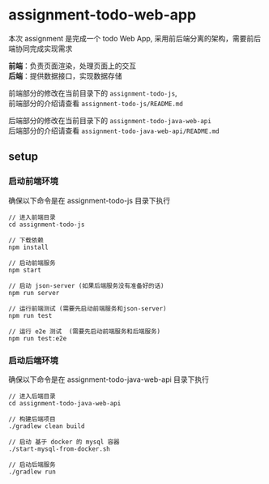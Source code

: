 # assignment-todo-web-app

本次 assignment 是完成一个 todo Web App, 采用前后端分离的架构，需要前后端协同完成实现需求

**前端**：负责页面渲染，处理页面上的交互  
**后端**：提供数据接口，实现数据存储

前端部分的修改在当前目录下的 `assignment-todo-js`,  
前端部分的介绍请查看 `assignment-todo-js/README.md`

后端部分的修改在当前目录下的 `assignment-todo-java-web-api`  
后端部分的介绍请查看 `assignment-todo-java-web-api/README.md`

## setup
### 启动前端环境
确保以下命令是在 assignment-todo-js 目录下执行
```
// 进入前端目录
cd assignment-todo-js

// 下载依赖
npm install

// 启动前端服务
npm start

// 启动 json-server (如果后端服务没有准备好的话)
npm run server

// 运行前端测试 (需要先启动前端服务和json-server)
npm run test

// 运行 e2e 测试  (需要先启动前端服务和后端服务)
npm run test:e2e
```


### 启动后端环境
确保以下命令是在 assignment-todo-java-web-api 目录下执行
```
// 进入后端目录
cd assignment-todo-java-web-api

// 构建后端项目
./gradlew clean build

// 启动 基于 docker 的 mysql 容器
./start-mysql-from-docker.sh

// 启动后端服务
./gradlew run
```

